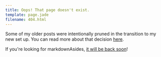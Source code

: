 ```yaml
---
title: Oops! That page doesn't exist.
template: page.jade
filename: 404.html
---
```


Some of my older posts were intentionally pruned in the transition to my new set up. You can read more about that decision [here](/2013/11/06/four-point-oh/).

If you're looking for markdownAsides, [it will be back soon](/2013/11/07/markdown-asides-will-return/)!